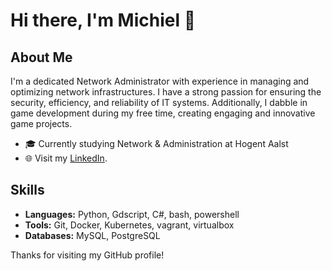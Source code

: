 # Hi there, I'm Michiel 👋

## About Me
I'm a dedicated Network Administrator with experience in managing and optimizing network infrastructures. I have a strong passion for ensuring the security, efficiency, and reliability of IT systems. Additionally, I dabble in game development during my free time, creating engaging and innovative game projects.

- 🎓 Currently studying Network & Administration at Hogent Aalst
- 🌐 Visit my [LinkedIn](https://www.linkedin.com/in/michiel-de-smet-613251283/).

## Skills
- **Languages:** Python, Gdscript, C#, bash, powershell
- **Tools:** Git, Docker, Kubernetes, vagrant, virtualbox
- **Databases:** MySQL, PostgreSQL

Thanks for visiting my GitHub profile!
